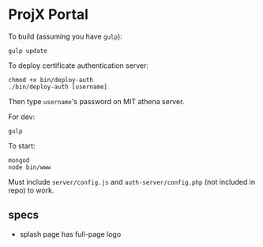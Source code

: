 # ProjX Portal

To build (assuming you have `gulp`):
```
gulp update
```

To deploy certificate authentication server:
```
chmod +x bin/deploy-auth
./bin/deploy-auth [username]
```
Then type `username`'s password on MIT athena server.

For dev:
```
gulp
```

To start:
```
mongod
node bin/www
```

Must include `server/config.js` and `auth-server/config.php` (not included in repo) to work.

## specs
- splash page has full-page logo
